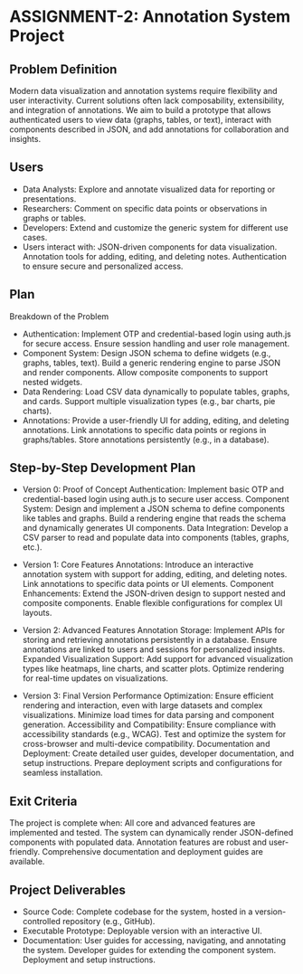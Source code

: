 # ASSIGNMENT-2: Annotation System Project
## Problem Definition
Modern data visualization and annotation systems require flexibility and user interactivity. Current solutions often lack composability, extensibility, and integration of annotations. We aim to build a prototype that allows authenticated users to view data (graphs, tables, or text), interact with components described in JSON, and add annotations for collaboration and insights.

## Users
* Data Analysts: Explore and annotate visualized data for reporting or presentations.
* Researchers: Comment on specific data points or observations in graphs or tables.
* Developers: Extend and customize the generic system for different use cases.
* Users interact with:
JSON-driven components for data visualization.
Annotation tools for adding, editing, and deleting notes.
Authentication to ensure secure and personalized access.

## Plan
Breakdown of the Problem
* Authentication:
Implement OTP and credential-based login using auth.js for secure access.
Ensure session handling and user role management.
* Component System:
Design JSON schema to define widgets (e.g., graphs, tables, text).
Build a generic rendering engine to parse JSON and render components.
Allow composite components to support nested widgets.
* Data Rendering:
Load CSV data dynamically to populate tables, graphs, and cards.
Support multiple visualization types (e.g., bar charts, pie charts).
* Annotations:
Provide a user-friendly UI for adding, editing, and deleting annotations.
Link annotations to specific data points or regions in graphs/tables.
Store annotations persistently (e.g., in a database).

## Step-by-Step Development Plan
* Version 0: Proof of Concept
Authentication:
Implement basic OTP and credential-based login using auth.js to secure user access.
Component System:
Design and implement a JSON schema to define components like tables and graphs.
Build a rendering engine that reads the schema and dynamically generates UI components.
Data Integration:
Develop a CSV parser to read and populate data into components (tables, graphs, etc.).

* Version 1: Core Features
Annotations:
Introduce an interactive annotation system with support for adding, editing, and deleting notes.
Link annotations to specific data points or UI elements.
Component Enhancements:
Extend the JSON-driven design to support nested and composite components.
Enable flexible configurations for complex UI layouts.

* Version 2: Advanced Features
Annotation Storage:
Implement APIs for storing and retrieving annotations persistently in a database.
Ensure annotations are linked to users and sessions for personalized insights.
Expanded Visualization Support:
Add support for advanced visualization types like heatmaps, line charts, and scatter plots.
Optimize rendering for real-time updates on visualizations.



* Version 3: Final Version
Performance Optimization:
Ensure efficient rendering and interaction, even with large datasets and complex visualizations.
Minimize load times for data parsing and component generation.
Accessibility and Compatibility:
Ensure compliance with accessibility standards (e.g., WCAG).
Test and optimize the system for cross-browser and multi-device compatibility.
Documentation and Deployment:
Create detailed user guides, developer documentation, and setup instructions.
Prepare deployment scripts and configurations for seamless installation.


## Exit Criteria
The project is complete when:
All core and advanced features are implemented and tested.
The system can dynamically render JSON-defined components with populated data.
Annotation features are robust and user-friendly.
Comprehensive documentation and deployment guides are available.

## Project Deliverables
* Source Code: Complete codebase for the system, hosted in a version-controlled repository (e.g., GitHub).
* Executable Prototype: Deployable version with an interactive UI.
* Documentation:
User guides for accessing, navigating, and annotating the system.
Developer guides for extending the component system.
Deployment and setup instructions.


